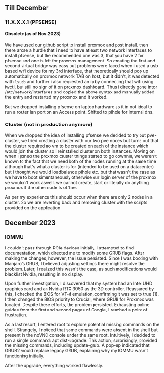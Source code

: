 
## Till December

### 11.X.X.X.1 (PFSENSE)



#### Obsolete (as of Nov-2023)

We have used our github script to install proxmox and post install. then there arose a hurdle that i need to have atleast two network interfaces to install pfsense, but the recommended one was 3, that you have 2 for pfsense and one is left for proxmox management. So creating the first and second virtual bridge was easy but problems were faced when i used a usb based wifi device for my 3rd interface, that theoretically should pop up automatically on proxmox network TAB on host, but it didn't, it was detected with `lsusb` and further i also requested an ip by connecting that wifi using iwctl, but still no sign of it on proxmox dashboard. Thus i directly gone intor /etc/network/interfaces and copied the above syntax and manually added the entry and restarted my proxmox and it worked.

But we dropped installing pfsense on laptop hardware as it in not ideal to run a router lan port on an Access point. Shifted to pihole for internal dns. 



### Cluster (not in production anymore)

When we dropped the idea of installing pfsense we decided to try out pve-cluster, we tried creating a cluster with our two pve nodes but turns out that the cluster required no vm to be created on each of the instance which would join the cluster so i reinstalled cluster on both instances. Moving on when i joined the proxmox cluster things started to go downhill, we weren't known to the fact that we need both of the nodes running at the same time although that's what a cluster is for (intended to be used on a datacenter) but i thought we would loadbalance pihole etc. but that wasn't the case as we have to boot simuntaneously otherwise our login server of the proxmox ve wouldn't work aswell. we cannot create, start or literally do anything proxmox if the other node is offline. 

As per my experience this should occur when there are only 2 nodes in a cluster. So we are reverting back and removing cluster with the scripts provided on the application


## December 2023 

### IOMMU 

I couldn't pass through PCIe devices initially. I attempted to find documentation, which directed me to modify some GRUB flags. After making the changes, however, the issue persisted. Since I was booting with Manjaro's GRUB, I believed adjusting settings there might resolve the problem. Later, I realized this wasn't the case, as such modifications would blacklist Nvidia, resulting in no display.

Upon further investigation, I discovered that my system had an Intel UHD graphics card and an Nvidia RTX 3050 as the 3D controller. Reassured by this, I checked the BIOS for VT-d emulation, confirming it was set to true (1). I then changed the BIOS priority to Crucial, where GRUB for Proxmox was located. Despite these efforts, the problem persisted. Exhausting online guides from the first and second pages of Google, I reached a point of frustration.

As a last resort, I entered root to explore potential missing commands on the shell. Strangely, I noticed that some commands were absent in the shell but present in the noVNC console under the same root. Intuitively, I decided to run a single command: apt dist-upgrade. This action, surprisingly, provided the missing commands, including update-grub. A pop-up indicated that GRUB2 would replace legacy GRUB, explaining why my IOMMU wasn't functioning initially.

After the upgrade, everything worked flawlessly.
